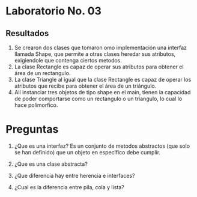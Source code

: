 # Laboratorio No. 03  

Resultados
----------------
1. Se crearon dos clases que tomaron omo implementación una interfaz llamada Shape, que permite a otras clases heredar sus atributos, exigiendole que contenga ciertos metodos.
2. La clase Rectangle es capaz de operar sus atributos para obtener el área de un rectangulo.
3. La clase Triangle al igual que la clase Rectangle es capaz de operar los atributos que recibe para obtener el área de un triángulo.
4. All instanciar tres objetos de tipo shape en el main, tienen la capacidad de poder comportarse como un rectangulo o un triangulo, lo cual lo hace polimorfico. 


# Preguntas
1. ¿Que es una interfaz?
  Es un conjunto de metodos abstractos (que solo se han definido) que un objeto en específico debe cumplir. 
  
2. ¿Que es una clase abstracta?
  
3. ¿Que diferencia hay entre herencia e interfaces?

4. ¿Cual es la diferencia entre pila, cola y lista?
